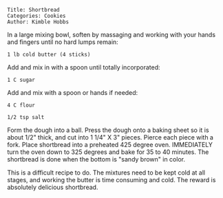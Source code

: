 ~~~ recipe-info
Title: Shortbread
Categories: Cookies
Author: Kimble Hobbs
~~~

In a large mixing bowl, soften by massaging and working with your hands and fingers until no hard
lumps remain:

~~~ recipe-ingredients
1 lb cold butter (4 sticks)
~~~

Add and mix in with a spoon until totally incorporated:

~~~ recipe-ingredients
1 C sugar
~~~

Add and mix with a spoon or hands if needed:

~~~ recipe-ingredients
4 C flour

1/2 tsp salt
~~~

Form the dough into a ball.  Press the dough onto a baking sheet so it is about 1/2" thick, and cut
into 1 1/4" X 3" pieces.  Pierce each piece with a fork.  Place shortbread into a preheated 425
degree oven.  IMMEDIATELY turn the oven down to 325 degrees and bake for 35 to 40 minutes.  The
shortbread is done when the bottom is "sandy brown" in color.

This is a difficult recipe to do.  The mixtures need to be kept cold at all stages, and working the
butter is time consuming and cold.  The reward is absolutely delicious shortbread.
